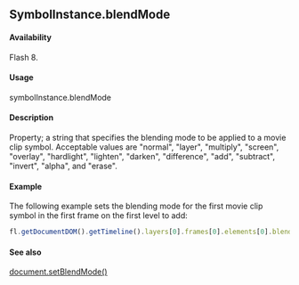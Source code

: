 ## SymbolInstance.blendMode

#### Availability

Flash 8.

#### Usage

symbolInstance.blendMode

#### Description

Property; a string that specifies the blending mode to be applied to a movie clip symbol. Acceptable values are "normal", "layer", "multiply", "screen", "overlay", "hardlight", "lighten", "darken", "difference", "add", "subtract", "invert", "alpha", and "erase".

#### Example

The following example sets the blending mode for the first movie clip symbol in the first frame on the first level to add:

```javascript
fl.getDocumentDOM().getTimeline().layers[0].frames[0].elements[0].blendMode = "add";

```

#### See also

[document.setBlendMode()](../Document_object/docum460.md)
